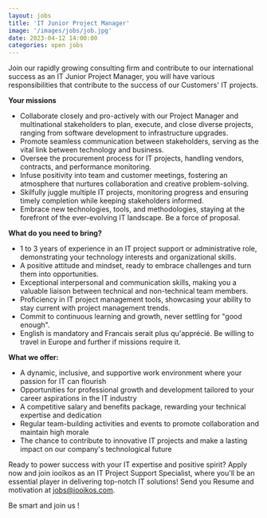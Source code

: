 ```yaml
---
layout: jobs
title: 'IT Junior Project Manager'
image: '/images/jobs/job.jpg'
date: 2023-04-12 14:00:00
categories: open jobs
---
```


Join our rapidly growing consulting firm and contribute to our international success as an IT Junior Project Manager, you will have various responsibilities that contribute to the success of our Customers' IT projects.

**Your missions**

* Collaborate closely and pro-actively with our Project Manager and multinational stakeholders to plan, execute, and close diverse projects, ranging from software development to infrastructure upgrades.
* Promote seamless communication between stakeholders, serving as the vital link between technology and business.
* Oversee the procurement process for IT projects, handling vendors, contracts, and performance monitoring.
* Infuse positivity into team and customer meetings, fostering an atmosphere that nurtures collaboration and creative problem-solving.
* Skilfully juggle multiple IT projects, monitoring progress and ensuring timely completion while keeping stakeholders informed.
* Embrace new technologies, tools, and methodologies, staying at the forefront of the ever-evolving IT landscape. Be a force of proposal.

**What do you need to bring?**

* 1 to 3 years of experience in an IT project support or administrative role, demonstrating your technology interests and organizational skills.
* A positive attitude and mindset, ready to embrace challenges and turn them into opportunities.
* Exceptional interpersonal and communication skills, making you a valuable liaison between technical and non-technical team members.
* Proficiency in IT project management tools, showcasing your ability to stay current with project management trends.
* Commit to continuous learning and growth, never settling for "good enough".
* English is mandatory and Francais serait plus qu'apprécié. Be willing to travel in Europe and further if missions require it.

**What we offer:**

* A dynamic, inclusive, and supportive work environment where your passion for IT can flourish
* Opportunities for professional growth and development tailored to your career aspirations in the IT industry
* A competitive salary and benefits package, rewarding your technical expertise and dedication
* Regular team-building activities and events to promote collaboration and maintain high morale
* The chance to contribute to innovative IT projects and make a lasting impact on our company's technological future

Ready to power success with your IT expertise and positive spirit? Apply now and join iooikos as an IT Project Support Specialist, where you'll be an essential player in delivering top-notch IT solutions! Send you Resume and motivation at [jobs@iooikos.com](mailto:jobs@iooikos.com).

Be smart and join us !
